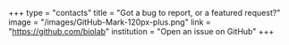+++
type = "contacts"
title = "Got a bug to report, or a featured request?"
image = "/images/GitHub-Mark-120px-plus.png"
link = "https://github.com/biolab"
institution = "Open an issue on GitHub"
+++
